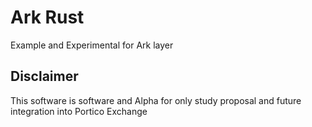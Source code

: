 # Ark Rust

Example and Experimental for Ark layer

## Disclaimer

This software is software and Alpha for only study proposal and future integration into Portico Exchange
